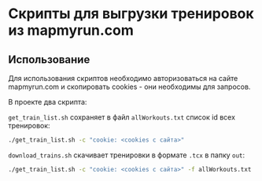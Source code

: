 # Скрипты для выгрузки тренировок из mapmyrun.com

## Использование
Для использования скриптов необходимо авторизоваться на сайте mapmyrun.com и скопировать cookies - они необходимы для запросов.

В проекте два скрипта:

`get_train_list.sh` сохраняет в файл `allWorkouts.txt` список id всех тренировок:
```bash
./get_train_list.sh -c "cookie: <cookies с сайта>"
```

`download_trains.sh` скачивает тренировки в формате `.tcx` в папку `out`:
```bash
./get_train_list.sh -c "cookie: <cookies с сайта>" -f allWorkouts.txt
```